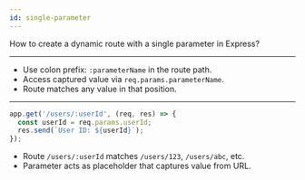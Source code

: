 ```yaml
---
id: single-parameter
---
```


How to create a dynamic route with a single parameter in Express?

---

- Use colon prefix: `:parameterName` in the route path.
- Access captured value via `req.params.parameterName`.
- Route matches any value in that position.

---

```js
app.get('/users/:userId', (req, res) => {
  const userId = req.params.userId;
  res.send(`User ID: ${userId}`);
});
```

- Route `/users/:userId` matches `/users/123`, `/users/abc`, etc.
- Parameter acts as placeholder that captures value from URL.